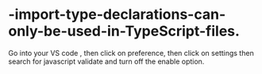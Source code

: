 # -import-type-declarations-can-only-be-used-in-TypeScript-files.
Go into your VS code , then click on preference, then click on settings then search for javascript validate and turn off the enable option. 
